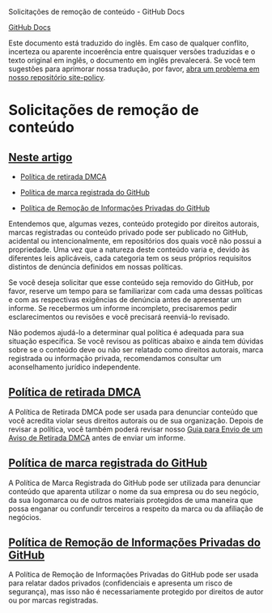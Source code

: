 Solicitações de remoção de conteúdo - GitHub Docs

[](/pt)[GitHub Docs](/pt)

Este documento está traduzido do inglês. Em caso de qualquer conflito, incerteza ou aparente incoerência entre quaisquer versões traduzidas e o texto original em inglês, o documento em inglês prevalecerá. Se você tem sugestões para aprimorar nossa tradução, por favor, [abra um problema em nosso repositório site-policy](https://github.com/github/site-policy/issues).

Solicitações de remoção de conteúdo
==========

[Neste artigo](/github/site-policy/submitting-content-removal-requests#in-this-article)
----------

* [](#dmca-takedown-policy)[Política de retirada DMCA](/pt/articles/dmca-takedown-policy)

* [](#github-trademark-policy)[Política de marca registrada do GitHub](/pt/articles/github-trademark-policy)

* [](#github-private-information-removal-policy)[Política de Remoção de Informações Privadas do GitHub](/pt/github/site-policy/github-private-information-removal-policy)

Entendemos que, algumas vezes, conteúdo protegido por direitos autorais, marcas registradas ou conteúdo privado pode ser publicado no GitHub, acidental ou intencionalmente, em repositórios dos quais você não possui a propriedade. Uma vez que a natureza deste conteúdo varia e, devido às diferentes leis aplicáveis, cada categoria tem os seus próprios requisitos distintos de denúncia definidos em nossas políticas.

Se você deseja solicitar que esse conteúdo seja removido do GitHub, por favor, reserve um tempo para se familiarizar com cada uma dessas políticas e com as respectivas exigências de denúncia antes de apresentar um informe. Se recebermos um informe incompleto, precisaremos pedir esclarecimentos ou revisões e você precisará reenviá-lo revisado.

Não podemos ajudá-lo a determinar qual política é adequada para sua situação específica. Se você revisou as políticas abaixo e ainda tem dúvidas sobre se o conteúdo deve ou não ser relatado como direitos autorais, marca registrada ou informação privada, recomendamos consultar um aconselhamento jurídico independente.

[](#dmca-takedown-policy)[Política de retirada DMCA](/pt/articles/dmca-takedown-policy)
----------

A Política de Retirada DMCA pode ser usada para denunciar conteúdo que você acredita violar seus direitos autorais ou de sua organização. Depois de revisar a política, você também poderá revisar nosso [Guia para Envio de um Aviso de Retirada DMCA](/pt/articles/guide-to-submitting-a-dmca-takedown-notice) antes de enviar um informe.

[](#github-trademark-policy)[Política de marca registrada do GitHub](/pt/articles/github-trademark-policy)
----------

A Política de Marca Registrada do GitHub pode ser utilizada para denunciar conteúdo que aparenta utilizar o nome da sua empresa ou do seu negócio, da sua logomarca ou de outros materiais protegidos de uma maneira que possa enganar ou confundir terceiros a respeito da marca ou da afiliação de negócios.

[](#github-private-information-removal-policy)[Política de Remoção de Informações Privadas do GitHub](/pt/github/site-policy/github-private-information-removal-policy)
----------

A Política de Remoção de Informações Privadas do GitHub pode ser usada para relatar dados privados (confidenciais e apresenta um risco de segurança), mas isso não é necessariamente protegido por direitos de autor ou por marcas registradas.
